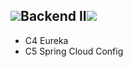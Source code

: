 
<h2><img src="./Más/img/302575994198211.gif">Backend II<img src="./Más/img/3025759941982112.gif"></h2>
<ul>
    <li>C4 Eureka</li>
    <li>C5 Spring Cloud Config</li>
</ul>
